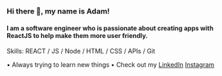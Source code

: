 ### Hi there 👋, my name is Adam!
#### I am a software engineer who is passionate about creating apps with ReactJS to help make them more user friendly.

Skills: REACT / JS / Node / HTML / CSS / APIs / Git 

• Always trying to learn new things
• Check out my [LinkedIn](http://linkedin.com/adamruffner) [Instagram](http://instagram.com/adamruffner10)











